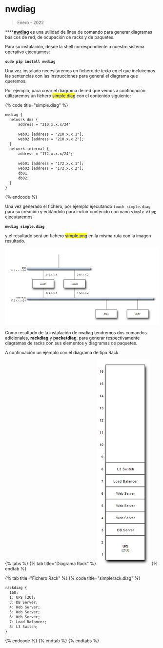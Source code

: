 # ​nwdiag

> Enero - 2022

****[**nwdiag**](https://github.com/blockdiag/nwdiag) es una utilidad de línea de comando para generar diagramas básicos de red, de ocupación de racks y de paquetes.

Para su instalación, desde la shell correspondiente a nuestro sistema operativo ejecutamos:

**`sudo pip install nwdiag`**

Una vez instalado necesitaremos un fichero de texto en el que incluiremos las sentencias con las instrucciones para general el diagrama que queremos.

Por ejemplo, para crear el diagrama de red que vemos a continuación utilizaremos un fichero <mark style="color:blue;">simple.diag</mark> con el contenido siguiente:

{% code title="simple.diag" %}
```
nwdiag {
  network dmz {
      address = "210.x.x.x/24"

      web01 [address = "210.x.x.1"];
      web02 [address = "210.x.x.2"];
  }
  network internal {
      address = "172.x.x.x/24";

      web01 [address = "172.x.x.1"];
      web02 [address = "172.x.x.2"];
      db01;
      db02;
  }
}
```
{% endcode %}

Una vez generado el fichero, por ejemplo ejecutando `touch simple.diag` para su creación y editándolo para incluir contenido con nano `simple.diag`; ejecutaremos

**`nwdiag simple.diag`**

y el resultado será un fichero <mark style="color:blue;">simple.png</mark> en la misma ruta con la imagen resultado.

![Resultado de ejecutar nwdiag simple.diag](<../.gitbook/assets/image (3).png>)

Como resultado de la instalación de nwdiag tendremos dos comandos adicionales, **rackdiag** y **packetdiag**, para generar respectivamente diagramas de racks con sus elementos y diagramas de paquetes.

A continuación un ejemplo con el diagrama de tipo Rack.



{% tabs %}
{% tab title="Diagrama Rack" %}
![Resultado de ejecutar rackdiag simplerack.diag](<../.gitbook/assets/image (5).png>)
{% endtab %}

{% tab title="Fichero Rack" %}
{% code title="simplerack.diag" %}
```
rackdiag {
  16U;
  1: UPS [2U];
  3: DB Server;
  4: Web Server;
  5: Web Server;
  6: Web Server;
  7: Load Balancer;
  8: L3 Switch;
}
```
{% endcode %}
{% endtab %}
{% endtabs %}
